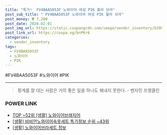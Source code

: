 ```yaml
--- 
title: "특가!  FV4BAA5053F 노와이어 여성 PIK 휠라 브라" 
post_sub_title: " FV4BAA5053F 노와이어 여성 PIK 휠라 브라" 
post_money: ₩ 7,200 
post_date: 2020.02.01 
post_img_url: https://static.coupangcdn.com/image/vendor_inventory/b399/c95a6a1e5bc831ff1bc60aa8c3774591933540ce2cc909afa63b6627523f.jpg 
post_link_url: https://coupa.ng/bnPKr6 
categories: 
  - vendor_inventory 
tags: 
  - FV4BAA5053F 
  - 노와이어 
  - PIK 
--- 
```

  #FV4BAA5053F #노와이어 #PIK 
<hr> 

> 핑계를 잘 대는 사람은 거의 좋은 일을 하나도 해내지 못한다. - 벤자민 프랭클린 


### POWER LINK

* <a href="https://blog.naver.com/an0733/221792108351" target="_blank"> TOP ~52위 [생활] 노와이어브래지어</a>
* <a href="https://blog.naver.com/sakai111/221779923057" target="_blank"> [생활] 비비안노와이어속옷세트 특가정보 순위 ~43위</a>
* <a href="https://blog.naver.com/sakai111/221769603897" target="_blank"> [생활] 노와이어브라세트 정보 </a>
